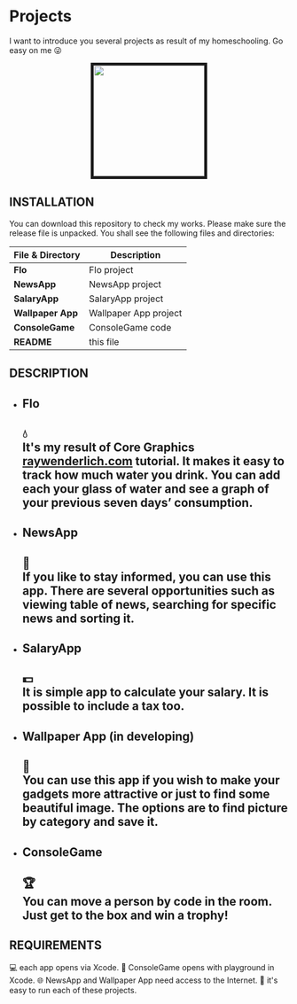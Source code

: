 # Projects
I want to introduce you several projects as result of my homeschooling. Go easy on me :stuck_out_tongue_winking_eye:
<div align="center">
   <img src="http://giphygifs.s3.amazonaws.com/media/eYilisUwipOEM/giphy.gif" border="5" width="200" height="200"/>
</div>

## INSTALLATION
You can download this repository to check my works.
Please make sure the release file is unpacked. You shall see the following files and directories:

| File & Directory | Description |
| --- | --- |
| **Flo** | Flo project |
| **NewsApp** | NewsApp project |
| **SalaryApp** | SalaryApp project |
| **Wallpaper App** | Wallpaper App project |
| **ConsoleGame** | ConsoleGame code |
| **README** | this file |

## DESCRIPTION
- Flo
   --------------------------------------------------------------------------------------------------------------------------
   :droplet:                                                                                                       
   It's my result of Core Graphics [raywenderlich.com](https://www.raywenderlich.com/411-core-graphics-tutorial-part-1-getting-started) tutorial. It makes it easy to track how much water you drink. You can add each your glass of water and see a graph of your previous seven days’ consumption.
   --------------------------------------------------------------------------------------------------------------------------

- NewsApp
   --------------------------------------------------------------------------------------------------------------------------
   :newspaper:                                                                                                              
   If you like to stay informed, you can use this app. There are several opportunities such as viewing table of news, searching for specific news and sorting it.                                                                              
   --------------------------------------------------------------------------------------------------------------------------

- SalaryApp
   --------------------------------------------------------------------------------------------------------------------------
   :dollar:                                                                                                                
   It is simple app to calculate your salary. It is possible to include a tax too.                                          
   --------------------------------------------------------------------------------------------------------------------------
  
- Wallpaper App (in developing)
   --------------------------------------------------------------------------------------------------------------------------
   :sunrise_over_mountains:                                                                                           
   You can use this app if you wish to make your gadgets more attractive or just to find some beautiful image. The options are to find picture by category and save it.                                                           
   --------------------------------------------------------------------------------------------------------------------------

- ConsoleGame
   --------------------------------------------------------------------------------------------------------------------------
   :trophy:                                                                                                                 
   You can move a person by code in the room. Just get to the box and win a trophy!                                         
   --------------------------------------------------------------------------------------------------------------------------
   
## REQUIREMENTS
:computer: each app opens via Xcode.
:white_square_button: ConsoleGame opens with playground in Xcode.
:globe_with_meridians: NewsApp and Wallpaper App need access to the Internet.
:see_no_evil: it's easy to run each of these projects.
